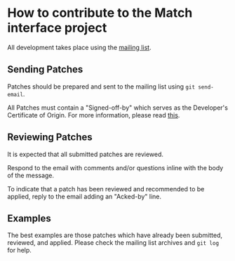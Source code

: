 # How to contribute to the Match interface project

All development takes place using the [mailing list](https://lists.01.org/mailman/listinfo/match-interface).

## Sending Patches

Patches should be prepared and sent to the mailing list using ```git send-email```.

All Patches must contain a "Signed-off-by" which serves as the Developer's Certificate of Origin.
For more information, please read [this](https://www.kernel.org/doc/Documentation/SubmittingPatches).

## Reviewing Patches

It is expected that all submitted patches are reviewed.

Respond to the email with comments and/or questions inline with the
body of the message.

To indicate that a patch has been reviewed and recommended to be
applied, reply to the email adding an "Acked-by" line.

## Examples

The best examples are those patches which have already been
submitted, reviewed, and applied.  Please check the mailing list archives
and ```git log``` for help.
